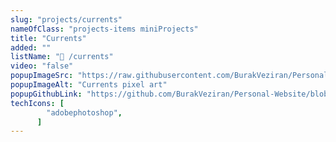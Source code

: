 ```yaml
---
slug: "projects/currents"
nameOfClass: "projects-items miniProjects"
title: "Currents"
added: ""
listName: "🎨 /currents"
video: "false"
popupImageSrc: "https://raw.githubusercontent.com/BurakVeziran/Personal-Website/main/static/currents.png"
popupImageAlt: "Currents pixel art"
popupGithubLink: "https://github.com/BurakVeziran/Personal-Website/blob/main/static/currents.png"
techIcons: [
        "adobephotoshop",
      ]
---
```

